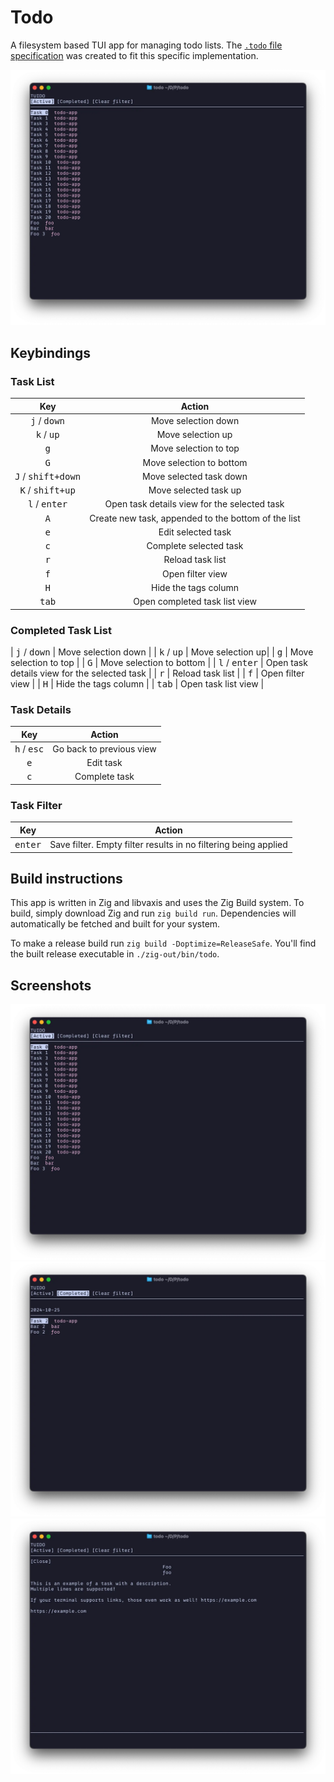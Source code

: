 # Todo

A filesystem based TUI app for managing todo lists.
The [`.todo` file specification](./SPECIFICATION.md) was created to fit this specific implementation.

![Tuido task list at commit hash `a54d31b889781325677de1901731cd6b5e6b9aed`](./screenshots/task-list-a54d31b889781325677de1901731cd6b5e6b9aed.webp)


## Keybindings

### Task List

| Key | Action |
|:---:|:---:|
| <kbd>j</kbd> / <kbd>down</kbd> | Move selection down |
| <kbd>k</kbd> / <kbd>up</kbd> | Move selection up|
| <kbd>g</kbd> | Move selection to top |
| <kbd>G</kbd> | Move selection to bottom |
| <kbd>J</kbd> / <kbd>shift+down</kbd> | Move selected task down |
| <kbd>K</kbd> / <kbd>shift+up</kbd> | Move selected task up |
| <kbd>l</kbd> / <kbd>enter</kbd> | Open task details view for the selected task |
| <kbd>A</kbd> | Create new task, appended to the bottom of the list |
| <kbd>e</kbd> | Edit selected task |
| <kbd>c</kbd> | Complete selected task |
| <kbd>r</kbd> | Reload task list |
| <kbd>f</kbd> | Open filter view |
| <kbd>H</kbd> | Hide the tags column |
| <kbd>tab</kbd> | Open completed task list view |

### Completed Task List

| <kbd>j</kbd> / <kbd>down</kbd> | Move selection down |
| <kbd>k</kbd> / <kbd>up</kbd> | Move selection up|
| <kbd>g</kbd> | Move selection to top |
| <kbd>G</kbd> | Move selection to bottom |
| <kbd>l</kbd> / <kbd>enter</kbd> | Open task details view for the selected task |
| <kbd>r</kbd> | Reload task list |
| <kbd>f</kbd> | Open filter view |
| <kbd>H</kbd> | Hide the tags column |
| <kbd>tab</kbd> | Open task list view |

### Task Details

| Key | Action |
|:---:|:---:|
| <kbd>h</kbd> / <kbd>esc</kbd> | Go back to previous view |
| <kbd>e</kbd> | Edit task |
| <kbd>c</kbd> | Complete task |

### Task Filter

| Key | Action |
|:---:|:---:|
| <kbd>enter</kbd> | Save filter. Empty filter results in no filtering being applied |


## Build instructions

This app is written in Zig and libvaxis and uses the Zig Build system.
To build, simply download Zig and run `zig build run`.
Dependencies will automatically be fetched and built for your system.

To make a release build run `zig build -Doptimize=ReleaseSafe`.
You'll find the built release executable in `./zig-out/bin/todo`.

## Screenshots

![Tuido task list at commit hash `a54d31b889781325677de1901731cd6b5e6b9aed`](./screenshots/task-list-a54d31b889781325677de1901731cd6b5e6b9aed.webp)
![Tuido completed tasks at commit hash `a54d31b889781325677de1901731cd6b5e6b9aed`](./screenshots/completed-tasks-a54d31b889781325677de1901731cd6b5e6b9aed.webp)
![Tuido task details at commit hash `a54d31b889781325677de1901731cd6b5e6b9aed`](./screenshots/task-details-a54d31b889781325677de1901731cd6b5e6b9aed.webp)
